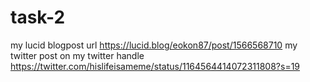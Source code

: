 # task-2
my lucid blogpost url https://lucid.blog/eokon87/post/1566568710
my twitter post on my twitter handle https://twitter.com/hislifeisameme/status/1164564414072311808?s=19
